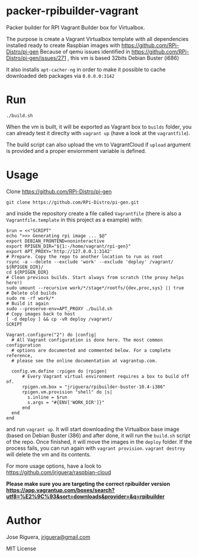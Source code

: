 # packer-rpibuilder-vagrant

Packer builder for RPI Vagrant Builder box for Virtualbox.

The purpose is create a Vagrant Virtualbox template with all dependencies installed ready to create Raspbian images with https://github.com/RPi-Distro/pi-gen
Because of qemu issues identified in https://github.com/RPi-Distro/pi-gen/issues/271 , this vm is based 32bits Debian Buster (i686)

It also installs `apt-cacher-ng` in order to make it possible to cache downloaded deb packages via `0.0.0.0:3142`

# Run

`./build.sh`

When the vm is built, it will be exported as Vagrant box to `builds` folder, 
you can already test it direclty with `vagrant up` (have a look at the `vagrantfile`).

The build script can also upload the vm to VagrantCloud if `upload` argument is provided
and a proper enviornment variable is defined.


# Usage

Clone https://github.com/RPi-Distro/pi-gen
```
git clone https://github.com/RPi-Distro/pi-gen.git
```

and inside the repository create a file called `Vagrantfile` (there is also a
`Vagrantfile.template` in this project as a example) with:
```
$run = <<"SCRIPT"
echo ">>> Generating rpi image ... $@"
export DEBIAN_FRONTEND=noninteractive
export RPIGEN_DIR="${1:-/home/vagrant/rpi-gen}"
export APT_PROXY='http://127.0.0.1:3142' 
# Prepare. Copy the repo to another location to run as root
rsync -a --delete --exclude 'work' --exclude 'deploy' /vagrant/  ${RPIGEN_DIR}/
cd ${RPIGEN_DIR}
# Clean previous builds. Start always from scratch (the proxy helps here!)
sudo umount --recursive work/*/stage*/rootfs/{dev,proc,sys} || true
# Delete old builds
sudo rm -rf work/*
# Build it again
sudo --preserve-env=APT_PROXY ./build.sh
# Copy images back to host
[ -d deploy ] && cp -vR deploy /vagrant/
SCRIPT

Vagrant.configure("2") do |config|
  # All Vagrant configuration is done here. The most common configuration
  # options are documented and commented below. For a complete reference,
  # please see the online documentation at vagrantup.com.  

  config.vm.define :rpigen do |rpigen|
      # Every Vagrant virtual environment requires a box to build off of.
      rpigen.vm.box = "jriguera/rpibuilder-buster-10.4-i386"
      rpigen.vm.provision "shell" do |s|
        s.inline = $run
        s.args = "#{ENV['WORK_DIR']}"
      end
  end
end
```

and run `vagrant up`. It will start downloading the Virtualbox base image 
(based on Debian Buster i386) and after done, it will run the `build.sh` script
of the repo. Once finished, it will move the images in the `deploy` folder.
If the process fails, you can run again with `vagrant provision`. `vagrant destroy`
will delete the vm and its contents.

For more usage options, have a look to https://github.com/jriguera/raspbian-cloud 

**Please make sure you are targeting the correct rpibuilder version https://app.vagrantup.com/boxes/search?utf8=%E2%9C%93&sort=downloads&provider=&q=rpibuilder**


# Author

Jose Riguera, jriguera@gmail.com

MIT License


